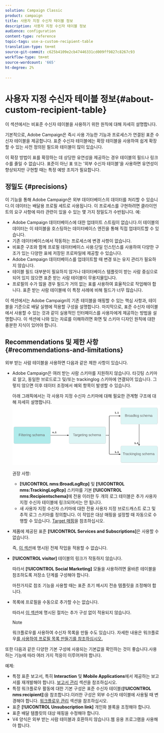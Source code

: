 ```yaml
---
solution: Campaign Classic
product: campaign
title: 사용자 지정 수신자 테이블 정보
description: 사용자 지정 수신자 테이블 정보
audience: configuration
content-type: reference
topic-tags: use-a-custom-recipient-table
translation-type: tm+mt
source-git-commit: c625b4109e2cb47446331cd009ff9827c8267c93
workflow-type: tm+mt
source-wordcount: '665'
ht-degree: 2%

---
```



# 사용자 지정 수신자 테이블 정보{#about-custom-recipient-table}

이 섹션에서는 비표준 수신자 테이블을 사용하기 위한 원칙에 대해 자세히 설명합니다.

기본적으로, Adobe Campaign은 즉시 사용 가능한 기능과 프로세스가 연결된 표준 수신자 테이블을 제공합니다. 표준 수신자 테이블에는 확장 테이블을 사용하여 쉽게 확장할 수 있는 사전 정의된 필드와 테이블이 많이 있습니다.

이 확장 방법이 표를 확장하는 데 상당한 유연성을 제공하는 경우 테이블의 필드나 링크 수를 줄일 수 없습니다. 표준이 아닌 표 또는 &#39;외부 수신자 테이블&#39;을 사용하면 유연성이 향상되지만 구현할 때는 특정 예방 조치가 필요합니다.

## 정밀도 {#precisions}

이 기능을 통해 Adobe Campaign은 외부 데이터베이스의 데이터를 처리할 수 있습니다.이 데이터는 배달용 프로필 세트로 사용됩니다. 이 프로세스를 구현하려면 클라이언트의 요구 사항에 따라 관련이 있을 수 있는 몇 가지 정밀도가 수반됩니다. 예:

* Adobe Campaign 데이터베이스에 대한 업데이트 스트림이 없습니다.이 테이블의 데이터는 이 테이블을 호스팅하는 데이터베이스 엔진을 통해 직접 업데이트할 수 있습니다.
* 기존 데이터베이스에서 작동하는 프로세스에 변경 사항이 없습니다.
* 비표준 구조와 함께 프로필 데이터베이스 사용:단일 인스턴스를 사용하여 다양한 구조가 있는 다양한 표에 저장된 프로파일에 제공할 수 있습니다.
* Adobe Campaign 데이터베이스를 업데이트할 때 변경 또는 유지 관리가 필요하지 않습니다.
* 테이블 필드 대부분이 필요하지 않거나 데이터베이스 템플릿이 받는 사람 중심으로 되어 있지 않으면 표준 받는 사람 테이블이 무용지물입니다.
* 프로필의 수가 많을 경우 필드가 거의 없는 표를 사용하여 효율적으로 작업해야 합니다. 표준 받는 사람 테이블에 이 특정 사례에 비해 필드가 너무 많습니다.

이 섹션에서는 Adobe Campaign의 기존 테이블을 매핑할 수 있는 핵심 사항과, 테이블을 기준으로 배달 실행에 적용할 구성을 설명합니다. 마지막으로, 표준 수신자 테이블에서 사용할 수 있는 것과 같이 실용적인 인터페이스를 사용자에게 제공하는 방법을 설명합니다. 이 섹션에 나와 있는 자료를 이해하려면 화면 및 스키마 디자인 원칙에 대한 충분한 지식이 있어야 합니다.

## Recommendations 및 제한 사항 {#recommendations-and-limitations}

외부 받는 사람 테이블을 사용하면 다음과 같은 제한 사항이 있습니다.

* Adobe Campaign은 여러 받는 사람 스키마를 지원하지 않습니다. 타깃팅 스키마로 알고, 동일한 브로드로그 및/또는 trackinglog 스키마에 연결되어 있습니다. 그렇지 않으면 이후 데이터 조정에서 예외 항목이 발생할 수 있습니다.

   아래 그래픽에서는 각 사용자 지정 수신자 스키마에 대해 필요한 관계형 구조에 대해 자세히 설명합니다.
   ![](assets/custom_recipient_limitation.png)

   권장 사항:

   * **[!UICONTROL nms:BroadLogRcp]** 및 **[!UICONTROL nms:TrackingLogRcp]** 스키마를 기본 **[!UICONTROL nms:Recipientschema]**&#x200B;에 전용 이러한 두 개의 로그 테이블은 추가 사용자 지정 수신자 테이블에 링크되어서는 안 됩니다.
   * 새 사용자 지정 수신자 스키마에 대한 전용 사용자 지정 브로드캐스트 로그 및 추적 로그 스키마를 정의합니다. 이 작업은 대상 매핑을 설정할 때 자동으로 수행할 수 있습니다. [Target 매핑](../../configuration/using/target-mapping.md)을 참조하십시오.

* 제품에 제공된 표준 **[!UICONTROL Services and Subscriptions]**&#x200B;은 사용할 수 없습니다.

   즉, [이 섹션](../../delivery/using/managing-subscriptions.md)에 명시된 전체 작업을 적용할 수 없습니다.

* **[!UICONTROL visitor]** 테이블의 링크가 작동하지 않습니다.

   따라서 **[!UICONTROL Social Marketing]** 모듈을 사용하려면 올바른 테이블을 참조하도록 저장소 단계를 구성해야 합니다.

   마찬가지로 참조 기능을 사용할 때는 표준 초기 메시지 전송 템플릿을 조정해야 합니다.

* 목록에 프로필을 수동으로 추가할 수는 없습니다.

   따라서 [이 섹션](../../platform/using/creating-and-managing-lists.md)에 명시된 절차는 추가 구성 없이 적용되지 않습니다.

   >[!NOTE]
   >
   >워크플로우를 사용하여 수신자 목록을 만들 수도 있습니다. 자세한 내용은 워크플로우[를 사용하여 프로필 목록 만들기를 참조하십시오.](../../configuration/using/creating-a-profile-list-with-a-workflow.md)

또한 다음과 같은 다양한 기본 구성에 사용되는 기본값을 확인하는 것이 좋습니다.사용하는 기능에 따라 여러 가지 적응이 이루어져야 합니다.

예제:

* 특정 표준 보고서, 특히 **Interaction** 및 **Mobile Applications**&#x200B;에서 제공하는 보고서를 재개발해야 합니다. [보고서 관리](../../configuration/using/managing-reports.md) 섹션을 참조하십시오.
* 특정 워크플로우 활동에 대한 기본 구성은 표준 수신자 테이블(**[!UICONTROL nms:recipient]**)을 참조합니다.이러한 구성은 외부 수신자 테이블에 사용될 때 변경해야 합니다. [워크플로우 관리](../../configuration/using/managing-workflows.md) 섹션을 참조하십시오.
* 표준 **[!UICONTROL Unsubscription link]** 개인화 블록을 조정해야 합니다.
* 표준 배달 템플릿의 대상 매핑을 수정해야 합니다.
* V4 양식은 외부 받는 사람 테이블과 호환하지 않습니다.웹 응용 프로그램을 사용해야 합니다.

